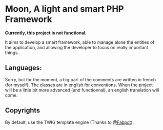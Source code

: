 Moon, A light and smart PHP Framework
====================================

**Currently, this project is not functional.**

It aims to develop a smart framework, able to manage alone the entities of 
the application, and allowing the developer to focus on really important things.

Languages:
------------
Sorry, but for the moment, a big part of the comments are written in french (for myself). The classes are in english for conventions.
When the project will be a little bit more advanced (and functionnal), an english translation will come.

Copyrights
---------
By default, use the TWIG template engine (Thanks to [@Fabpot](https://github.com/fabpot)).
